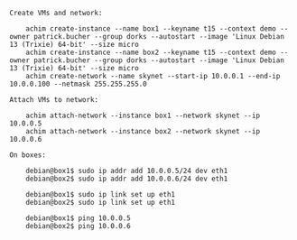     Create VMs and network:

        achim create-instance --name box1 --keyname t15 --context demo --owner patrick.bucher --group dorks --autostart --image 'Linux Debian 13 (Trixie) 64-bit' --size micro
        achim create-instance --name box2 --keyname t15 --context demo --owner patrick.bucher --group dorks --autostart --image 'Linux Debian 13 (Trixie) 64-bit' --size micro
        achim create-network --name skynet --start-ip 10.0.0.1 --end-ip 10.0.0.100 --netmask 255.255.255.0
    
    Attach VMs to network:

        achim attach-network --instance box1 --network skynet --ip 10.0.0.5
        achim attach-network --instance box2 --network skynet --ip 10.0.0.6
    
    On boxes:

        debian@box1$ sudo ip addr add 10.0.0.5/24 dev eth1
        debian@box2$ sudo ip addr add 10.0.0.6/24 dev eth1

        debian@box1$ sudo ip link set up eth1
        debian@box2$ sudo ip link set up eth1

        debian@box1$ ping 10.0.0.5
        debian@box2$ ping 10.0.0.6
